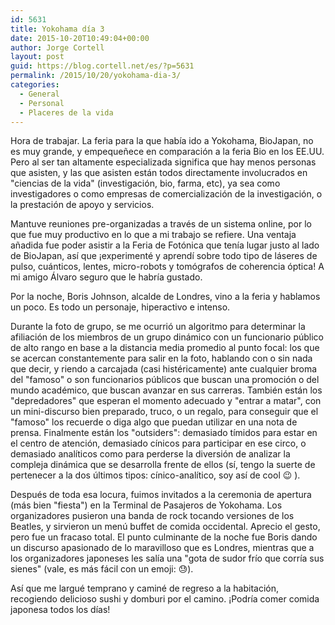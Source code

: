 ```yaml
---
id: 5631
title: Yokohama día 3
date: 2015-10-20T10:49:04+00:00
author: Jorge Cortell
layout: post
guid: https://blog.cortell.net/es/?p=5631
permalink: /2015/10/20/yokohama-dia-3/
categories:
  - General
  - Personal
  - Placeres de la vida
---
```


  
Hora de trabajar. La feria para la que había ido a Yokohama, BioJapan, no es muy grande, y empequeñece en comparación a la feria Bio en los EE.UU. Pero al ser tan altamente especializada significa que hay menos personas que asisten, y las que asisten están todos directamente involucrados en "ciencias de la vida" (investigación, bio, farma, etc), ya sea como investigadores o como empresas de comercialización de la investigación, o la prestación de apoyo y servicios.

Mantuve reuniones pre-organizadas a través de un sistema online, por lo que fue muy productivo en lo que a mi trabajo se refiere. Una ventaja añadida fue poder asistir a la Feria de Fotónica que tenía lugar justo al lado de BioJapan, así que ¡experimenté y aprendí sobre todo tipo de láseres de pulso, cuánticos, lentes, micro-robots y tomógrafos de coherencia óptica! A mi amigo Álvaro seguro que le habría gustado.

Por la noche, Boris Johnson, alcalde de Londres, vino a la feria y hablamos un poco. Es todo un personaje, hiperactivo e intenso.

Durante la foto de grupo, se me ocurrió un algoritmo para determinar la afiliación de los miembros de un grupo dinámico con un funcionario público de alto rango en base a la distancia media promedio al punto focal: los que se acercan constantemente para salir en la foto, hablando con o sin nada que decir, y riendo a carcajada (casi histéricamente) ante cualquier broma del "famoso" o son funcionarios públicos que buscan una promoción o del mundo académico, que buscan avanzar en sus carreras. También están los "depredadores" que esperan el momento adecuado y "entrar a matar", con un mini-discurso bien preparado, truco, o un regalo, para conseguir que el "famoso" los recuerde o diga algo que puedan utilizar en una nota de prensa. Finalmente están los "outsiders": demasiado tímidos para estar en el centro de atención, demasiado cínicos para participar en ese circo, o demasiado analíticos como para perderse la diversión de analizar la compleja dinámica que se desarrolla frente de ellos (sí, tengo la suerte de pertenecer a la dos últimos tipos: cínico-analítico, soy así de cool 😉 ).

Después de toda esa locura, fuimos invitados a la ceremonia de apertura (más bien "fiesta") en la Terminal de Pasajeros de Yokohama. Los organizadores pusieron una banda de rock tocando versiones de los Beatles, y sirvieron un menú buffet de comida occidental. Aprecio el gesto, pero fue un fracaso total. El punto culminante de la noche fue Boris dando un discurso apasionado de lo maravilloso que es Londres, mientras que a los organizadores japoneses les salía una "gota de sudor frío que corría sus sienes" (vale, es más fácil con un emoji: 😓).

Así que me largué temprano y caminé de regreso a la habitación, recogiendo delicioso sushi y domburi por el camino. ¡Podría comer comida japonesa todos los días!